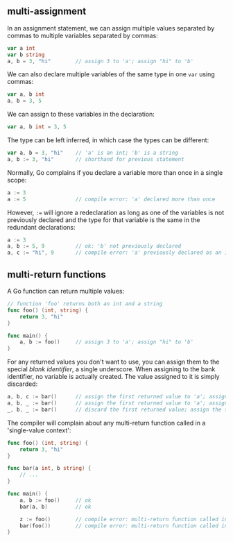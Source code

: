 ## multi-assignment

In an assignment statement, we can assign multiple values separated by commas to multiple variables separated by commas:

```go
var a int
var b string
a, b = 3, "hi"        // assign 3 to 'a'; assign "hi" to 'b'
```

We can also declare multiple variables of the same type in one `var` using commas:

```go
var a, b int
a, b = 3, 5
```

We can assign to these variables in the declaration:

```go
var a, b int = 3, 5
```

The type can be left inferred, in which case the types can be different:

```go
var a, b = 3, "hi"    // 'a' is an int; 'b' is a string
a, b := 3, "hi"       // shorthand for previous statement
```

Normally, Go complains if you declare a variable more than once in a single scope:

```go
a := 3
a := 5                // compile error: 'a' declared more than once
```

However, `:=` will ignore a redeclaration as long as one of the variables is not previously declared and the type for that variable is the same in the redundant declarations:

```go
a := 3
a, b := 5, 9          // ok: 'b' not previously declared
a, c := "hi", 9       // compile error: 'a' previously declared as an int
```

## multi-return functions

A Go function can return multiple values:

```go
// function 'foo' returns both an int and a string
func foo() (int, string) {
    return 3, "hi"
}

func main() {
    a, b := foo()     // assign 3 to 'a'; assign "hi" to 'b'
}
```

For any returned values you don't want to use, you can assign them to the special *blank identifier*, a single underscore. When assigning to the bank identifier, no variable is actually created. The value assigned to it is simply discarded:

```go
a, b, c := bar()      // assign the first returned value to 'a'; assign the second to 'b'; assign the third to 'c'
a, b, _ := bar()      // assign the first returned value to 'a'; assign the second to 'b'; discard the third
_, b, _ := bar()      // discard the first returned value; assign the second to 'b'; discard the third
```

The compiler will complain about any multi-return function called in a 'single-value context':

```go
func foo() (int, string) {
    return 3, "hi"
}

func bar(a int, b string) {
    // ...
}

func main() {
    a, b := foo()     // ok
    bar(a, b)         // ok

    z := foo()        // compile error: multi-return function called in a single-value context
    bar(foo())        // compile error: multi-return function called in a single-value context
}
```


